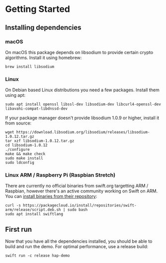 Getting Started
===============

## Installing dependencies

### macOS
On macOS this package depends on libsodium to provide certain crypto algorithms. Install it using homebrew:
```
brew install libsodium
```

### Linux
On Debian based Linux distributions you need a few packages. Install them using apt:
```
sudo apt install openssl libssl-dev libsodium-dev libcurl4-openssl-dev libavahi-compat-libdnssd-dev
```

If your package manager doesn't provide libsodium 1.0.9 or higher, install it from source:
```
wget https://download.libsodium.org/libsodium/releases/libsodium-1.0.12.tar.gz
tar xzf libsodium-1.0.12.tar.gz
cd libsodium-1.0.12
./configure
make && make check
sudo make install
sudo ldconfig
```

### Linux ARM / Raspberry Pi (Raspbian Stretch)
There are currently no official binaries from swift.org targetting ARM / Raspbian, however there's an active community working on Swift on ARM. You can [install binaries from their repository][1]:

```
curl -s https://packagecloud.io/install/repositories/swift-arm/release/script.deb.sh | sudo bash
sudo apt install swiftlang
```

## First run
Now that you have all the dependencies installed, you should be able to build and run the demo. For optimal performance, use a release build:
```
swift run -c release hap-demo
```

[1]: https://github.com/futurejones/swift-arm64
